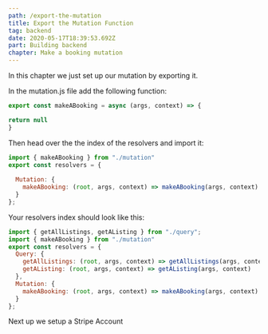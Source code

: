 ```yaml
---
path: /export-the-mutation
title: Export the Mutation Function
tag: backend
date: 2020-05-17T18:39:53.692Z
part: Building backend
chapter: Make a booking mutation
---
```

In this chapter we just set up our mutation by exporting it. 

In the mutation.js file add the following function:

```javascript
export const makeABooking = async (args, context) => {

return null
}
```

Then head over the the index of the resolvers and import it:

```javascript
import { makeABooking } from "./mutation"
export const resolvers = {
 
  Mutation: {
    makeABooking: (root, args, context) => makeABooking(args, context)
  }
};
```

Your resolvers index should look like this:

```javascript
import { getAllListings, getAListing } from "./query";
import { makeABooking } from "./mutation"
export const resolvers = {
  Query: {
    getAllListings: (root, args, context) => getAllListings(args, context),
    getAListing: (root, args, context) => getAListing(args, context)
  },
  Mutation: {
    makeABooking: (root, args, context) => makeABooking(args, context)
  }
};
```

Next up we setup a Stripe Account